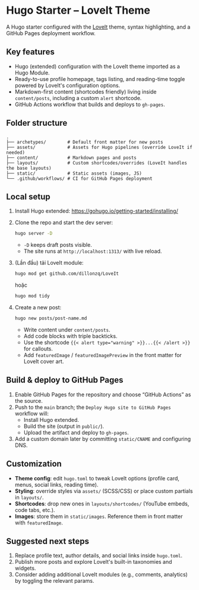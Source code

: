 # Hugo Starter – LoveIt Theme

A Hugo starter configured with the [LoveIt](https://github.com/dillonzq/LoveIt) theme, syntax highlighting, and a GitHub Pages deployment workflow.

## Key features
- Hugo (extended) configuration with the LoveIt theme imported as a Hugo Module.
- Ready-to-use profile homepage, tags listing, and reading-time toggle powered by LoveIt's configuration options.
- Markdown-first content (shortcodes friendly) living inside `content/posts`, including a custom `alert` shortcode.
- GitHub Actions workflow that builds and deploys to `gh-pages`.

## Folder structure
```
.
├── archetypes/        # Default front matter for new posts
├── assets/            # Assets for Hugo pipelines (override LoveIt if needed)
├── content/           # Markdown pages and posts
├── layouts/           # Custom shortcodes/overrides (LoveIt handles the base layouts)
├── static/            # Static assets (images, JS)
└── .github/workflows/ # CI for GitHub Pages deployment
```

## Local setup
1. Install Hugo extended: https://gohugo.io/getting-started/installing/
2. Clone the repo and start the dev server:
   ```bash
   hugo server -D
   ```
   - `-D` keeps draft posts visible.
   - The site runs at `http://localhost:1313/` with live reload.

3. (Lần đầu) tải LoveIt module:
   ```bash
   hugo mod get github.com/dillonzq/LoveIt
   ```
   hoặc
   ```bash
   hugo mod tidy
   ```

4. Create a new post:
   ```bash
   hugo new posts/post-name.md
   ```
   - Write content under `content/posts`.
   - Add code blocks with triple backticks.
   - Use the shortcode `{{< alert type="warning" >}}...{{< /alert >}}` for callouts.
   - Add `featuredImage` / `featuredImagePreview` in the front matter for LoveIt cover art.

## Build & deploy to GitHub Pages
1. Enable GitHub Pages for the repository and choose “GitHub Actions” as the source.
2. Push to the `main` branch; the `Deploy Hugo site to GitHub Pages` workflow will:
   - Install Hugo extended.
   - Build the site (output in `public/`).
   - Upload the artifact and deploy to `gh-pages`.
3. Add a custom domain later by committing `static/CNAME` and configuring DNS.

## Customization
- **Theme config**: edit `hugo.toml` to tweak LoveIt options (profile card, menus, social links, reading time).
- **Styling**: override styles via `assets/` (SCSS/CSS) or place custom partials in `layouts/`.
- **Shortcodes**: drop new ones in `layouts/shortcodes/` (YouTube embeds, code tabs, etc.).
- **Images**: store them in `static/images`. Reference them in front matter with `featuredImage`.

## Suggested next steps
1. Replace profile text, author details, and social links inside `hugo.toml`.
2. Publish more posts and explore LoveIt's built-in taxonomies and widgets.
3. Consider adding additional LoveIt modules (e.g., comments, analytics) by toggling the relevant params.
